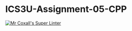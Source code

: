 # ICS3U-Assignment-05-CPP

[![Mr Coxall's Super Linter](https://github.com/Johanna-liu16/ICS3U-Assignment-05-CPP/workflows/Mr%20Coxall's%20Super%20Linter/badge.svg)](https://github.com/Johanna-liu16/ICS3U-Assignment-05-CPP/actions/)
